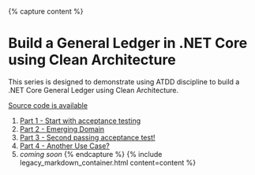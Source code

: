 {% capture content %}
# Build a General Ledger in .NET Core using Clean Architecture

This series is designed to demonstrate using ATDD discipline to build a .NET Core General Ledger using Clean Architecture.

[Source code is available](https://github.com/madetech/dotnet-general-ledger)

1. [Part 1 - Start with acceptance testing](https://drive.google.com/open?id=1eNRRkTVf3OSDtGHGQZpnzUwJTxKeg-Zb)
2. [Part 2 - Emerging Domain](https://drive.google.com/open?id=1_aO22OssMKkpyBzdhzyEvBsanErdPYgh)
3. [Part 3 - Second passing acceptance test!](https://drive.google.com/open?id=12lIbf598kHet5m0-LdHstvJVEdzQw4Xv)
4. [Part 4 - Another Use Case?](https://drive.google.com/open?id=1seqKZi9JRM8BEYsKIPuRM9TV3aiLCfOk)
5. _coming soon_
{% endcapture %}
{% include legacy_markdown_container.html content=content %}
